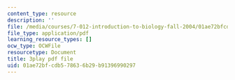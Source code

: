 ```yaml
---
content_type: resource
description: ''
file: /media/courses/7-012-introduction-to-biology-fall-2004/01ae72bfcdb578636b29b91396990297_xGeBSiXoSoA.pdf
file_type: application/pdf
learning_resource_types: []
ocw_type: OCWFile
resourcetype: Document
title: 3play pdf file
uid: 01ae72bf-cdb5-7863-6b29-b91396990297
---
```

